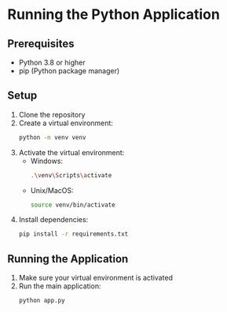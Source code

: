 # Running the Python Application

## Prerequisites
- Python 3.8 or higher
- pip (Python package manager)

## Setup
1. Clone the repository
2. Create a virtual environment:
   ```bash
   python -m venv venv
   ```
3. Activate the virtual environment:
   - Windows:
     ```bash
     .\venv\Scripts\activate
     ```
   - Unix/MacOS:
     ```bash
     source venv/bin/activate
     ```
4. Install dependencies:
   ```bash
   pip install -r requirements.txt
   ```

## Running the Application
1. Make sure your virtual environment is activated
2. Run the main application:
   ```bash
   python app.py
   ```